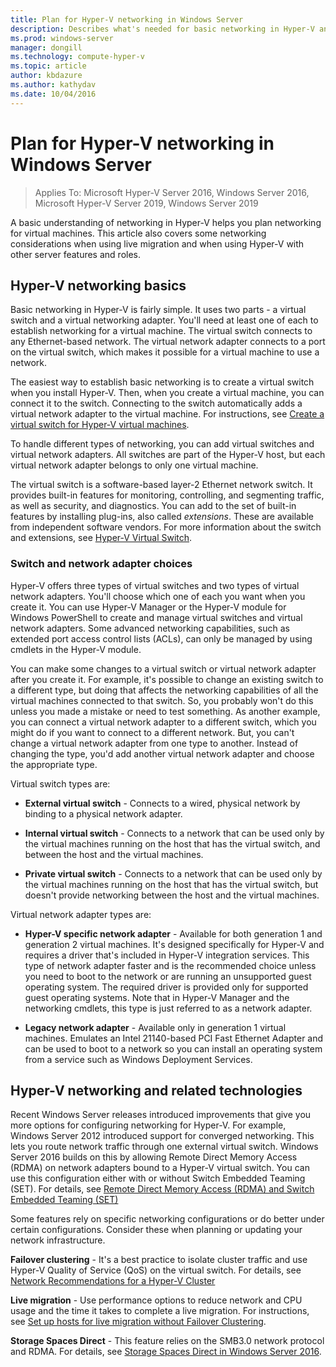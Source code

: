 ```yaml
---
title: Plan for Hyper-V networking in Windows Server
description: Describes what's needed for basic networking in Hyper-V and gives links to instructions
ms.prod: windows-server
manager: dongill
ms.technology: compute-hyper-v
ms.topic: article
author: kbdazure
ms.author: kathydav
ms.date: 10/04/2016
---
```

# Plan for Hyper-V networking in Windows Server

>Applies To: Microsoft Hyper-V Server 2016, Windows Server 2016, Microsoft Hyper-V Server 2019, Windows Server 2019
  
A basic understanding of networking in Hyper-V helps you plan networking for virtual machines. This article also covers some networking considerations when using live migration and when using Hyper-V with other server features and roles.  
  
## Hyper-V networking basics  
Basic networking in Hyper-V is fairly simple. It uses two parts - a virtual switch and a virtual networking adapter. You'll need at least one of each  to establish networking for a virtual machine. The virtual switch connects to any Ethernet-based network. The virtual network adapter connects to a port on the virtual switch, which makes it possible for a virtual machine to use a network.  
  
The easiest way to establish basic networking is to create a virtual switch when you install Hyper-V. Then, when you create a virtual machine, you can  connect it to the switch. Connecting to the switch automatically adds a virtual network adapter to the virtual machine. For instructions, see [Create a virtual switch for Hyper-V virtual machines](../get-started/Create-a-virtual-switch-for-Hyper-V-virtual-machines.md).  
  
To handle different types of networking, you can add virtual switches and virtual network adapters. All switches are part of the Hyper-V host, but each virtual network adapter belongs to only one virtual machine.  
  
The virtual switch is a software-based layer-2 Ethernet network switch. It provides built-in features for monitoring, controlling, and segmenting traffic, as well as security, and diagnostics.  You can add to the set of built-in features by installing plug-ins, also called  *extensions*. These are available from independent software vendors. For more information about the switch and extensions, see [Hyper-V Virtual Switch](../../hyper-v-virtual-switch/Hyper-V-Virtual-Switch.md).  
  
### Switch and network adapter choices  
Hyper-V offers three types of virtual switches and two types of virtual network adapters. You'll choose which one of each you want when you create it. You can use Hyper-V Manager or the Hyper-V module for Windows PowerShell to create and manage virtual switches and virtual network adapters. Some advanced networking capabilities, such as extended port access control lists (ACLs), can only be managed by using  cmdlets in the Hyper-V module.  
  
You can make some changes to a virtual switch or virtual network adapter after you create it. For example, it's possible to change an existing switch to a different type, but doing that affects the networking capabilities of all the virtual machines connected to that switch.  So, you probably won't do this unless you made a mistake or need to test something. As another example, you can connect a virtual network adapter to a different switch, which you might do if you want to connect to a different network. But, you can't change a virtual network adapter from one type to another. Instead of changing the type, you'd add another virtual network adapter and choose the appropriate type.  
  
Virtual switch types are:  
  
-   **External virtual switch** - Connects to a wired, physical network by binding to a physical network adapter.  
  
-   **Internal virtual switch** - Connects to a network that can be used only by the virtual machines running on the host that has the virtual switch, and between the host and the virtual machines.  
  
-   **Private virtual switch** - Connects to a network that can be used only by the virtual machines running on the host that has the virtual switch, but doesn't provide networking between the host and the virtual machines.  
  
Virtual network adapter types are:  
  
-   **Hyper-V specific network adapter** - Available for both generation 1 and generation 2 virtual machines. It's designed specifically for Hyper-V and requires a driver that's included in Hyper-V integration services. This type of network adapter  faster and is the recommended choice unless you need to boot to the network or are running an unsupported guest operating system. The required driver is provided only for supported guest operating systems. Note that in Hyper-V Manager and the networking cmdlets, this type is just referred to as a network adapter.  
  
-   **Legacy network adapter** - Available only in generation 1 virtual machines. Emulates an Intel 21140-based PCI Fast Ethernet Adapter and can be used to boot to a network so you can install an operating system from a service such as Windows Deployment Services.  
  
## Hyper-V networking and related technologies  
Recent Windows Server releases introduced improvements that give you more options for configuring networking for Hyper-V. For example,  Windows Server 2012 introduced support for converged networking. This lets you route network traffic through one external virtual switch. Windows Server 2016 builds on this by allowing Remote Direct Memory Access (RDMA) on network adapters bound to a Hyper-V virtual switch. You can use this configuration either with or without Switch Embedded Teaming (SET). For details, see [Remote Direct Memory Access &#40;RDMA&#41; and Switch Embedded Teaming &#40;SET&#41;](../../hyper-v-virtual-switch/RDMA-and-Switch-Embedded-Teaming.md)  
  
Some features rely on specific networking configurations or do better under certain configurations. Consider these when planning or updating your network infrastructure.  
  
**Failover clustering** - It's a best practice to isolate cluster traffic and use Hyper-V Quality of Service (QoS) on the virtual switch. For details, see [Network Recommendations for a Hyper-V Cluster](https://technet.microsoft.com/library/dn550728.aspx)  
  
**Live migration** - Use performance options to reduce network and CPU usage and the time it takes to complete a live migration. For instructions, see [Set up hosts for live migration without Failover Clustering](../deploy/set-up-hosts-for-live-migration-without-failover-clustering.md).  
  
**Storage Spaces Direct** - This feature relies on the SMB3.0 network protocol and RDMA. For details, see [Storage Spaces Direct in Windows Server 2016](../../../storage/storage-spaces/storage-spaces-direct-overview.md).
